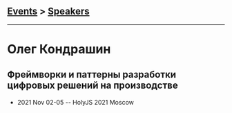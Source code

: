## [Events](../README.md) > [Speakers](../speakers.md)
---

# Олег Кондрашин

## Фреймворки и паттерны разработки цифровых решений на производстве
- 2021 Nov 02-05 -- HolyJS 2021 Moscow    
